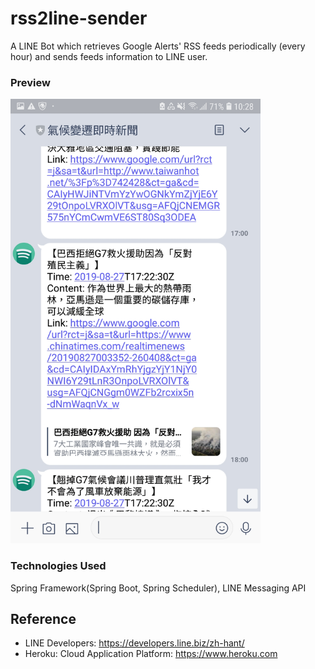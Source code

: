# rss2line-sender
A LINE Bot which retrieves Google Alerts' RSS feeds periodically (every hour) and sends feeds information to LINE user.

### Preview
<img src="https://github.com/weiyh/rss2line-sender/blob/master/Demo.jpg" width="400">

### Technologies Used
Spring Framework(Spring Boot, Spring Scheduler), LINE Messaging API


## Reference
* LINE Developers: https://developers.line.biz/zh-hant/
* Heroku: Cloud Application Platform: https://www.heroku.com
